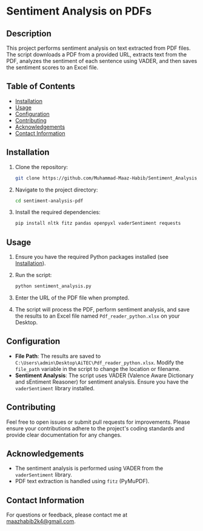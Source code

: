 # Sentiment Analysis on PDFs

## Description
This project performs sentiment analysis on text extracted from PDF files. The script downloads a PDF from a provided URL, extracts text from the PDF, analyzes the sentiment of each sentence using VADER, and then saves the sentiment scores to an Excel file.

## Table of Contents
- [Installation](#installation)
- [Usage](#usage)
- [Configuration](#configuration)
- [Contributing](#contributing)
- [Acknowledgements](#acknowledgements)
- [Contact Information](#contact-information)

## Installation
1. Clone the repository:
    ```bash
    git clone https://github.com/Muhammad-Maaz-Habib/Sentiment_Analysis_Online.git
    ```
2. Navigate to the project directory:
    ```bash
    cd sentiment-analysis-pdf
    ```
3. Install the required dependencies:
    ```bash
    pip install nltk fitz pandas openpyxl vaderSentiment requests
    ```

## Usage
1. Ensure you have the required Python packages installed (see [Installation](#installation)).

2. Run the script:
    ```bash
    python sentiment_analysis.py
    ```

3. Enter the URL of the PDF file when prompted.

4. The script will process the PDF, perform sentiment analysis, and save the results to an Excel file named `Pdf_reader_python.xlsx` on your Desktop.

## Configuration
- **File Path**: The results are saved to `C:\Users\admin\Desktop\AiTEC\Pdf_reader_python.xlsx`. Modify the `file_path` variable in the script to change the location or filename.
- **Sentiment Analysis**: The script uses VADER (Valence Aware Dictionary and sEntiment Reasoner) for sentiment analysis. Ensure you have the `vaderSentiment` library installed.

## Contributing
Feel free to open issues or submit pull requests for improvements. Please ensure your contributions adhere to the project's coding standards and provide clear documentation for any changes.


## Acknowledgements
- The sentiment analysis is performed using VADER from the `vaderSentiment` library.
- PDF text extraction is handled using `fitz` (PyMuPDF).

## Contact Information
For questions or feedback, please contact me at maazhabib2k4@gmail.com.
